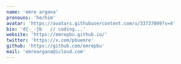 ```yaml
---
name: 'emre argana'
pronouns: 'he/him'
avatar: 'https://avatars.githubusercontent.com/u/33737009?v=4'
bio: 'd{-_-}b   // coding...'
website: 'https://emrepbu.github.io/'
twitter: 'https://x.com/pbuemre'
github: 'https://github.com/emrepbu'
mail: 'emreargana@icloud.com'
---
```

